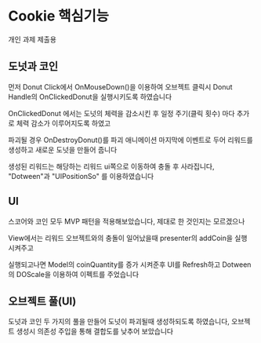 # Cookie 핵심기능 
개인 과제 제출용

## 도넛과 코인  

먼저 Donut Click에서 OnMouseDown()을 이용하여 오브젝트 클릭시 Donut Handle의 OnClickedDonut을 실행시키도록 하였습니다 

OnClickedDonut 에서는 도넛의 체력을 감소시킨 후 일정 주기(클릭 횟수) 마다 추가로 체력 감소가 이루어지도록 하였고 

파괴될 경우 OnDestroyDonut()를 파괴 애니메이션 마지막에 이벤트로 두어 리워드를 생성하고 새로운 도넛을 만들어 줍니다

생성된 리워드는 해당하는 리워드 ui쪽으로 이동하여 충돌 후 사라집니다, "Dotween"과 "UIPositionSo" 를 이용하였습니다   

## UI

스코어와 코인 모두 MVP 패턴을 적용해보았습니다, 제대로 한 것인지는 모르겠으나 

View에서는 리워드 오브젝트와의 충돌이 일어났을때 presenter의 addCoin을 실행 시켜주고 

실행되고나면 Model의 coinQuantity를 증가 시켜준후 UI를 Refresh하고 Dotween의 DOScale을 이용하여 이펙트를 주었습니다 

## 오브젝트 풀(UI)

도넛과 코인 두 가지의 풀을 만들어 도넛이 파괴될때 생성하되도록 하였습니다, 오브젝트 생성시 의존성 주입을 통해 결합도를 낮추어 보았습니다
